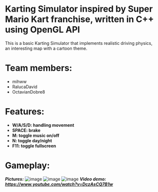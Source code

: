 # Karting Simulator inspired by Super Mario Kart franchise, written in C++ using OpenGL API

This is a basic Karting Simulator that implements realistic driving physics, an interesting map with a cartoon theme.

# Team members:
+ mihww
+ RalucaDavid
+ OctavianDobre8

# Features:
+ **W/A/S/D: handling movement**
+ **SPACE: brake**
+ **M: toggle music on/off**
+ **N: toggle day/night**
+ **F11: toggle fullscreen**

# Gameplay:
_**Pictures:**_
![image](https://github.com/mihww/Kart/assets/147138758/e2281d04-745f-49e9-87a1-f4251beb2777)
![image](https://github.com/mihww/Kart/assets/147138758/93b1da65-5bc6-471f-8157-1a46c14dd6b4)
![image](https://github.com/mihww/Kart/assets/147138758/75398784-7d34-4b7f-990c-894e472a39f7)
_**Video demo: https://www.youtube.com/watch?v=DczAsCQ7B1w**_


